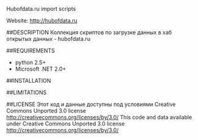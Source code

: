 Hubofdata.ru import scripts

Website: http://hubofdata.ru

##DESCRIPTION
Коллекция скриптов по загрузке данных в хаб открытых данных - hubofdata.ru

##REQUIREMENTS

- python 2.5+
- Microsoft .NET 2.0+


##INSTALLATION



##LIMITATIONS

 

##LICENSE
Этот код и данные доступны под условиями Creative Commons Unported 3.0 license http://creativecommons.org/licenses/by/3.0/
This code and data available under Creative Commons Unported 3.0 license http://creativecommons.org/licenses/by/3.0/





